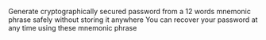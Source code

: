Generate cryptographically secured password from a 12 words mnemonic phrase safely without storing it anywhere
You can recover your password at any time using these mnemonic phrase
